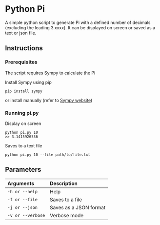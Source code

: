 # Python Pi
A simple python script to generate Pi with a defined number of decimals (excluding the leading 3.xxxx). It can be displayed on screen or saved as a text or json file.

## Instructions

### Prerequisites
The script requires Sympy to calculate the Pi

Install Sympy using pip
```
pip install sympy
```

or install manually (refer to [Sympy website](http://www.sympy.org/))

### Running pi.py

Display on screen
```
python pi.py 10
>> 3.1415926536
```

Saves to a text file
```
python pi.py 10 --file path/to/file.txt
```

## Parameters
| Arguments     | Description   |
| :------------- |:------------- |
|`-h or --help`      | Help          |
|`-f or --file`| Saves to a file|
|`-j or --json` | Saves as a JSON format|
|`-v or --verbose` | Verbose mode|

